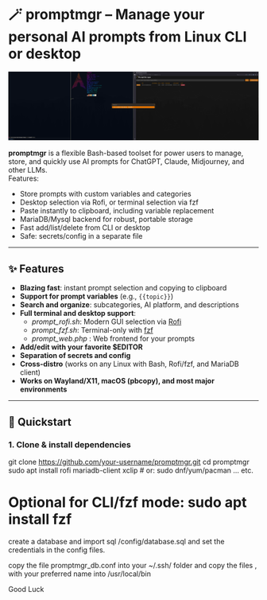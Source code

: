 # 🪄 promptmgr – Manage your personal AI prompts from Linux CLI or desktop

![screenshot](https://github.com/siekman-io/PromptManager/blob/main/promptmgr-preview.png)

**promptmgr** is a flexible Bash-based toolset for power users to manage, store, and quickly use AI prompts for ChatGPT, Claude, Midjourney, and other LLMs.  
Features:
- Store prompts with custom variables and categories
- Desktop selection via Rofi, or terminal selection via fzf
- Paste instantly to clipboard, including variable replacement
- MariaDB/Mysql backend for robust, portable storage
- Fast add/list/delete from CLI or desktop
- Safe: secrets/config in a separate file

---

## ✨ Features

- **Blazing fast**: instant prompt selection and copying to clipboard
- **Support for prompt variables** (e.g., `{{topic}}`)
- **Search and organize**: subcategories, AI platform, and descriptions
- **Full terminal and desktop support**:  
  - *prompt_rofi.sh*: Modern GUI selection via [Rofi](https://github.com/davatorium/rofi)
  - *prompt_fzf.sh*: Terminal-only with [fzf](https://github.com/junegunn/fzf)
  - *prompt_web.php* : Web frontend for your prompts
- **Add/edit with your favorite $EDITOR**
- **Separation of secrets and config**
- **Cross-distro** (works on any Linux with Bash, Rofi/fzf, and MariaDB client)
- **Works on Wayland/X11, macOS (pbcopy), and most major environments**

---

## 🚀 Quickstart

### 1. **Clone & install dependencies**

git clone https://github.com/your-username/promptmgr.git
cd promptmgr
sudo apt install rofi mariadb-client xclip # or: sudo dnf/yum/pacman ... etc.
# Optional for CLI/fzf mode: sudo apt install fzf

create a database and import sql /config/database.sql
and set the credentials in the config files. 

copy the file promptmgr_db.conf into your ~/.ssh/ folder 
and copy the files , with your preferred name into /usr/local/bin 

Good Luck
